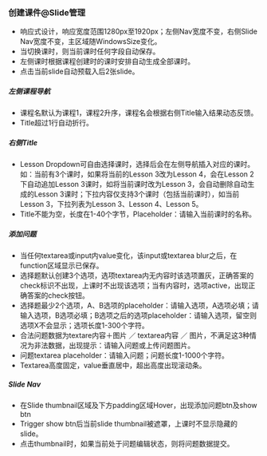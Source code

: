 ### 创建课件@Slide管理
* 响应式设计，响应宽度范围1280px至1920px；左侧Nav宽度不变，右侧Slide Nav宽度不变，主区域随WindowsSize变化。
* 当切换课时，则当前课时任何字段自动保存。
* 左侧课时根据课程创建时的课时安排自动生成全部课时。
* 点击当前slide自动预载入后2张slide。

##### 左侧课程导航
* 课程名默认为课程1，课程2升序，课程名会根据右侧Title输入结果动态反馈。
* Title超过1行自动折行。

##### 右侧Title
* Lesson Dropdown可自由选择课时，选择后会在左侧导航插入对应的课时。如：当前有3个课时，如果将当前的Lesson 3改为Lesson 4，会在Lesson 2下自动追加Lesson 3课时，如将当前课时改为Lesson 3，会自动删除自动生成的Lesson 3课时；下拉内容仅支持3个课时（包括当前课时），如当前Lesson 3，下拉列表为Lesson 3、Lesson 4、Lesson 5。
* Title不能为空，长度在1-40个字节，Placeholder：请输入当前课时的名称。

##### 添加问题
* 当任何textarea或input内value变化，该input或textarea blur之后，在function区域显示已保存。
* 选择题默认创建3个选项，选项textarea内无内容时该选项置灰，正确答案的check标识不出现，上课时不出现该选项；当有内容时，选项active，出现正确答案的check按钮。
* 选择题最少2个选项，A、B选项的placeholder：请输入选项，A选项必填；请输入选项，B选项必填；B选项之后的选项placeholder：请输入选项，留空则选项X不会显示；选项长度1-300个字符。
* 合法问题数据为textare内容＋图片 ／ textarea内容 ／ 图片，不满足这3种情况为非法数据，出现提示：请输入问题或上传问题图片。
* 问题textarea placeholder：请输入问题；问题长度1-1000个字符。
* Textarea高度固定，value垂直居中，超出高度出现滚动条。

##### Slide Nav
* 在Slide thumbnail区域及下方padding区域Hover，出现添加问题btn及show btn
* Trigger show btn后当前slide thumbnail被遮罩，上课时不显示隐藏的slide。
* 点击thumbnail时，如果当前处于问题编辑状态，则将问题数据提交。